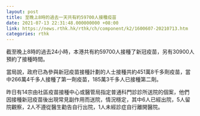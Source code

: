 ```yaml
---
layout: post
title: 至晚上8時的過去一天共有約59700人接種疫苗
date: 2021-07-13 22:31:48.000000000 +08:00
link: https://news.rthk.hk/rthk/ch/component/k2/1600607-20210713.htm
categories: rthk
---
```


截至晚上8時的過去24小時，本港共有約59700人接種了新冠疫苗，另有30900人預約了接種時間。

當局說，政府已為參與新冠疫苗接種計劃的人士接種共約451萬8千多劑疫苗，當中266萬4千多人接種了第一劑疫苗，185萬3千多人已接種第二劑。

昨日有14宗由社區疫苗接種中心或醫管局指定普通科門診診所送院的個案，他們因接種新冠疫苗後出現常見副作用而送院，情況穩定，其中6人已經出院，5人留院觀察，2人不遵從醫生勸告自行出院，1人未經診症自行離開醫院。
